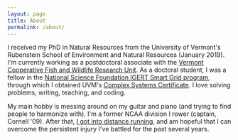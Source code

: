 ```yaml
---
layout: page
title: About
permalink: /about/
---
```


I received my PhD in Natural Resources from the University of Vermont's Rubenstein School of Environment and Natural Resources (January 2019). I'm currently working as a postdoctoral associate with the [Vermont Cooperative Fish and Wildlife Research Unit](https://www.coopunits.org/Vermont/). As a doctoral student, I was a fellow in the [National Science Foundation IGERT Smart Grid program](http://www.igert.org/projects/281.html), through which I obtained UVM's [Complex Systems Certificate](https://vermontcomplexsystems.org/education/certificate/). I love solving problems, writing, teaching, and coding. 

My main hobby is messing around on my guitar and piano (and trying to find people to harmonize with). I'm a former NCAA division I rower (captain, Cornell '09). After that, [I got into distance running](https://www.athlinks.com/athletes/67626184/statistics), and am hopeful that I can overcome the persistent injury I've battled for the past several years.
